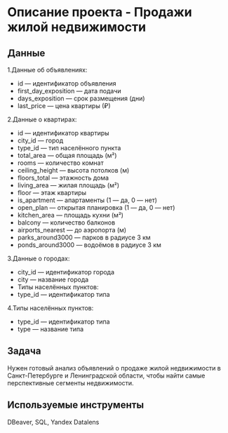 # Описание проекта  - Продажи жилой недвижимости
## Данные
1.Данные об объявлениях:

  - id — идентификатор объявления
  - first_day_exposition — дата подачи
  - days_exposition — срок размещения (дни)
  - last_price — цена квартиры (₽)

2.Данные о квартирах:

  - id — идентификатор квартиры
  - city_id — город
  - type_id — тип населённого пункта
  - total_area — общая площадь (м²)
  - rooms — количество комнат
  - ceiling_height — высота потолков (м)
  - floors_total — этажность дома
  - living_area — жилая площадь (м²)
  - floor — этаж квартиры
  - is_apartment — апартаменты (1 — да, 0 — нет)
  - open_plan — открытая планировка (1 — да, 0 — нет)
  - kitchen_area — площадь кухни (м²)
  - balcony — количество балконов
  - airports_nearest — до аэропорта (м)
  - parks_around3000 — парков в радиусе 3 км
  - ponds_around3000 — водоёмов в радиусе 3 км

3.Данные о городах:

  - city_id — идентификатор города
  - city — название города
  - Типы населённых пунктов:
  - type_id — идентификатор типа

4.Типы населённых пунктов:
  - type_id — идентификатор типа
  - type — название типа
## Задача
Нужен готовый анализ объявлений о продаже жилой недвижимости в Санкт-Петербурге и Ленинградской области, чтобы найти самые перспективные сегменты недвижимости.
## Используемые инструменты
DBeaver, SQL, Yandex Datalens
